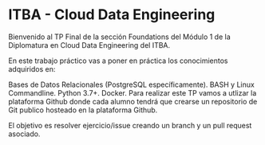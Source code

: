 # ITBA - Cloud Data Engineering

Bienvenido al TP Final de la sección Foundations del Módulo 1 de la Diplomatura en Cloud Data Engineering del ITBA.

En este trabajo práctico vas a poner en práctica los conocimientos adquiridos en:

Bases de Datos Relacionales (PostgreSQL específicamente).
BASH y Linux Commandline.
Python 3.7+.
Docker.
Para realizar este TP vamos a utlizar la plataforma Github donde cada alumno tendrá que crearse un repositorio de Git publico hosteado en la plataforma Github.

El objetivo es resolver ejercicio/issue creando un branch y un pull request asociado.



